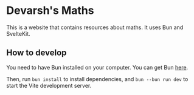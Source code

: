 # Devarsh's Maths

This is a website that contains resources about maths. It uses Bun and SvelteKit.

## How to develop

You need to have Bun installed on your computer. You can get Bun [here](https://bun.sh).

Then, run `bun install` to install dependencies, and `bun --bun run dev` to start the Vite development server.

